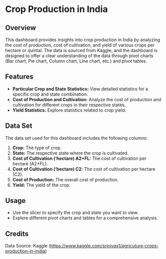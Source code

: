 # Crop Production in India

## Overview

This dashboard provides insights into crop production in India by analyzing the cost of production, cost of cultivation, and yield of various crops per hectare or quintal. The data is sourced from Kaggle, and the dashboard is designed to offer a clear understanding of the data through pivot charts (Bar chart, Pie chart, Column chart, Line chart, etc.) and pivot tables.

## Features

- **Particular Crop and State Statistics:** View detailed statistics for a specific crop and state combination.
- **Cost of Production and Cultivation:** Analyze the cost of production and cultivation for different crops in their respective states.
- **Yield Statistics:** Explore statistics related to crop yield.

## Data Set

The data set used for this dashboard includes the following columns:

1. **Crop:** The type of crop.
2. **State:** The respective state where the crop is cultivated.
3. **Cost of Cultivation (‘hectare) A2+FL:** The cost of cultivation per hectare (A2+FL).
4. **Cost of Cultivation (‘hectare) C2:** The cost of cultivation per hectare (C2).
5. **Cost of Production:** The overall cost of production.
6. **Yield:** The yield of the crop.

## Usage
- Use the slicer to specify the crop and state you want to view.
- Explore different pivot charts and tables for a comprehensive analysis.

## Credits
Data Source: Kaggle (https://www.kaggle.com/srinivas1/agricuture-crops-production-in-india)
